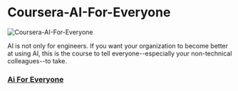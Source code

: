 # Coursera-AI-For-Everyone

![Coursera-AI-For-Everyone](https://ehsan.storage.iran.liara.space/git-hub/%20Coursera-AI-For-Everyone/preview.jpeg)

AI is not only for engineers. If you want your organization to become better at using AI, this is the course to tell everyone--especially your non-technical colleagues--to take. 

### [Ai For Everyone](https://www.coursera.org/learn/ai-for-everyone)
